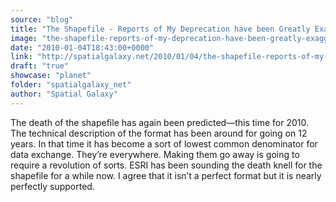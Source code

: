 ```yaml
---
source: "blog"
title: "The Shapefile - Reports of My Deprecation have been Greatly Exaggerated"
image: "the-shapefile-reports-of-my-deprecation-have-been-greatly-exaggerated"
date: "2010-01-04T18:43:00+0000"
link: "http://spatialgalaxy.net/2010/01/04/the-shapefile-reports-of-my-deprecation-have-been-greatly-exaggerated/"
draft: "true"
showcase: "planet"
folder: "spatialgalaxy_net"
author: "Spatial Galaxy"
---
```


The death of the shapefile has again been predicted&mdash;this time for 2010.
The technical description of the format has been around for going on 12 years. In that time it has become a sort of lowest common denominator for data exchange. They&rsquo;re everywhere. Making them go away is going to require a revolution of sorts.
ESRI has been sounding the death knell for the shapefile for a while now. I agree that it isn&rsquo;t a perfect format but it is nearly perfectly supported.
